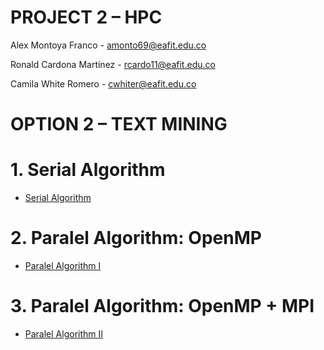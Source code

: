 # PROJECT 2 – HPC

Alex Montoya Franco - amonto69@eafit.edu.co

Ronald Cardona Martínez - rcardo11@eafit.edu.co

Camila White Romero - cwhiter@eafit.edu.co

# OPTION 2 – TEXT MINING

# 1. Serial Algorithm

* [Serial Algorithm](serial.md)

# 2. Paralel Algorithm: OpenMP

* [Paralel Algorithm I](openmp.md)

# 3. Paralel Algorithm: OpenMP + MPI

* [Paralel Algorithm II](mpi.md)
